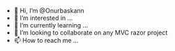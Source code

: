 - 👋 Hi, I’m @Onurbaskann
- 👀 I’m interested in ...
- 🌱 I’m currently learning ...
- 💞️ I’m looking to collaborate on any MVC razor project
- 📫 How to reach me ...

<!---
Onurbaskann/Onurbaskann is a ✨ special ✨ repository because its `README.md` (this file) appears on your GitHub profile.
You can click the Preview link to take a look at your changes.
--->
